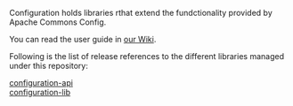 Configuration holds libraries rthat extend the fundctionality provided by Apache Commons Config.

You can read the user guide in [our Wiki](../../wiki/Home).

Following is the list of release references to the different libraries managed under this repository:


[configuration-api](http://search.maven.org/#search%7Cga%7C1%7Cg%3A%22com.cisco.oss.foundation%22%20AND%20a%3A%22configuration-api%22)  
[configuration-lib](http://search.maven.org/#search%7Cga%7C1%7Cg%3A%22com.cisco.oss.foundation%22%20AND%20a%3A%22configuration-lib%22)  
